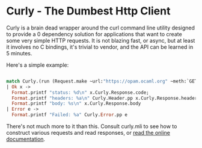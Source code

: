 # Curly - The Dumbest Http Client

Curly is a brain dead wrapper around the curl command line utility designed to
provide a 0 dependency solution for applications that want to create some very
simple HTTP requests. It is not blazing fast, or async, but at least it involves
no C bindings, it's trivial to vendor, and the API can be learned in 5 minutes.

Here's a simple example:

```ocaml

match Curly.(run (Request.make ~url:"https://opam.ocaml.org" ~meth:`GET ())) with
| Ok x ->
  Format.printf "status: %d\n" x.Curly.Response.code;
  Format.printf "headers: %a\n" Curly.Header.pp x.Curly.Response.headers;
  Format.printf "body: %s\n" x.Curly.Response.body
| Error e ->
  Format.printf "Failed: %a" Curly.Error.pp e
```

There's not much more to it than this. Consult curly.mli to see how to construct
various requests and read responses,
or [read the online documentation](https://rgrinberg.github.io/curly/).
